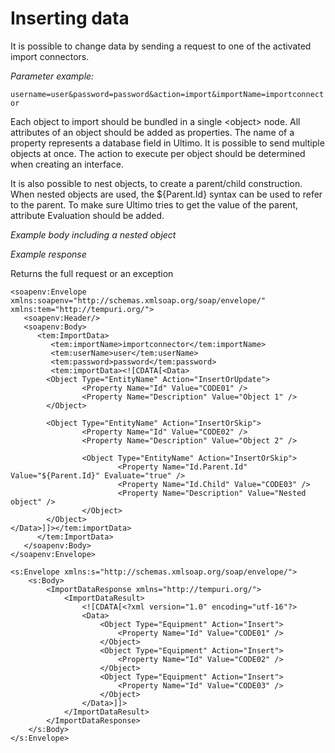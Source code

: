 # Inserting data

It is possible to change data by sending a request to one of the activated import connectors.

_Parameter example:_

`username=user&password=password&action=import&importName=importconnector`

Each object to import should be bundled in a single &lt;object&gt; node. All attributes of an object should be added as properties. The name of a property represents a database field in Ultimo. It is possible to send multiple objects at once. The action to execute per object should be determined when creating an interface.

It is also possible to nest objects, to create a parent/child construction. When nested objects are used, the ${Parent.Id} syntax can be used to refer to the parent. To make sure Ultimo tries to get the value of the parent, attribute Evaluation should be added.

_Example body including a nested object_

_Example response_

Returns the full request or an exception

```markup
<soapenv:Envelope xmlns:soapenv="http://schemas.xmlsoap.org/soap/envelope/" xmlns:tem="http://tempuri.org/">
   <soapenv:Header/>
   <soapenv:Body>
      <tem:ImportData>
         <tem:importName>importconnector</tem:importName>
         <tem:userName>user</tem:userName>
         <tem:password>password</tem:password>
         <tem:importData><![CDATA[<Data>
        <Object Type="EntityName" Action="InsertOrUpdate">
                <Property Name="Id" Value="CODE01" />
                <Property Name="Description" Value="Object 1" />
        </Object>       
 
        <Object Type="EntityName" Action="InsertOrSkip">
                <Property Name="Id" Value="CODE02" />
                <Property Name="Description" Value="Object 2" />
 
                <Object Type="EntityName" Action="InsertOrSkip">
                        <Property Name="Id.Parent.Id" Value="${Parent.Id}" Evaluate="true" />
                        <Property Name="Id.Child" Value="CODE03" />
                        <Property Name="Description" Value="Nested object" />
                </Object>
        </Object>             
</Data>]]></tem:importData>
      </tem:ImportData>
   </soapenv:Body>
</soapenv:Envelope>
```

```markup
<s:Envelope xmlns:s="http://schemas.xmlsoap.org/soap/envelope/">
	<s:Body>
		<ImportDataResponse xmlns="http://tempuri.org/">
			<ImportDataResult>
				<![CDATA[<?xml version="1.0" encoding="utf-16"?>
				<Data>
					<Object Type="Equipment" Action="Insert">
						<Property Name="Id" Value="CODE01" />
					</Object>
					<Object Type="Equipment" Action="Insert">
						<Property Name="Id" Value="CODE02" />
					</Object>
					<Object Type="Equipment" Action="Insert">
						<Property Name="Id" Value="CODE03" />
					</Object>
				</Data>]]>
			</ImportDataResult>
		</ImportDataResponse>
	</s:Body>
</s:Envelope>
```

